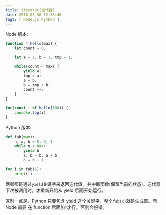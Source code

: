```yaml
---
title: iterator(迭代器)
date: 2018-08-30 12:38:46
tags: [ Node.js Python ]
---
```


Node 版本:

```javascript
function * hello(max) {
    let count = 0;

    let a = 1, b = 1, tmp = 1;

    while(count < max) {
        yield a;
        tmp = a;
        a = b;
        b = tmp + b;
        count ++;
    }
}

for(const i of hello(500)) {
    console.log(i);
}
```



Python 版本:

```python
def fab(max):
    n, a, b = 0, 0, 1
    while n < max:
        yield b
        a, b = b, a + b
        n = n + 1

for i in fab(5):
    print(i)
```





两者都是通过`yield`关键字来返回迭代值，并中断函数(保留当前的状态)。迭代器下次被调用时，才重新开始从 yield 后面开始运行。

区别一点是，Python 只要包含 yield 这个关键字，整个`fab(x)`就是生成器。而 Node 需要 在 function 后面加`*`才行。否则会报错。




